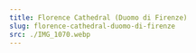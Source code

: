 ```yaml
---
title: Florence Cathedral (Duomo di Firenze)
slug: florence-cathedral-duomo-di-firenze
src: ./IMG_1070.webp
---
```

